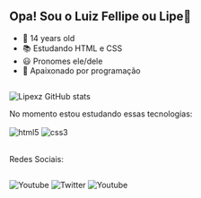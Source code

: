 ## Opa! Sou o Luiz Fellipe ou Lipe👋

- 🎂 14 years old
- 📚 Estudando HTML e CSS
- 😃 Pronomes ele/dele
- 🥰 Apaixonado por programação
  ##

![Lipexz GitHub stats](https://github-readme-stats.vercel.app/api?username=Lipexz&show_icons=true&theme=dracula)

No momento estou estudando essas tecnologias:
<div style="display: inline_block">
  <img align="center" alt="html5" src="https://img.shields.io/badge/HTML5-E34F26?style=for-the-badge&logo=html5&logoColor=white"/>
  <img align="center" alt="css3" src="https://img.shields.io/badge/CSS3-1572B6?style=for-the-badge&logo=css3&logoColor=white"/>
<div>
<br>
  
  Redes Sociais:
  ##
 
  ![Youtube](https://img.shields.io/badge/YouTube-FF0000?style=for-the-badge&logo=youtube&logoColor=white) 
  ![Twitter](https://img.shields.io/badge/Twitter-1DA1F2?style=for-the-badge&logo=twitter&logoColor=white (https://twitter.com/Lipe_editor))
  ![Youtube](https://img.shields.io/badge/Instagram-E4405F?style=for-the-badge&logo=instagram&logoColor=white) 

